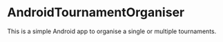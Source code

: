 # AndroidTournamentOrganiser

This is a simple Android app to organise a single or multiple tournaments.
